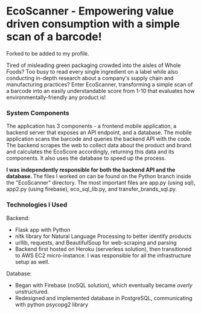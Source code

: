 # EcoScanner - Empowering value driven consumption with a simple scan of a barcode!

Forked to be added to my profile. 

Tired of misleading green packaging crowded into the aisles of Whole Foods? Too busy to read every single ingredient on a label while 
also conducting in-depth research about a company's supply chain and manufacturing practices? Enter EcoScanner, transforming a simple 
scan of a barcode into an easily understandable score from 1-10 that evaluates how environmentally-friendly any product is!


### System Components
The application has 3 components - a frontend mobile application, a backend server that exposes an API endpoint, and a database. The mobile application scans the barcode and queries the backend API with the code. The backend scrapes the web to collect data about the product and brand and calculates the EcoScore accordingly, returning this data and its components. It also uses the database to speed up the process.

<b> I was independently responsible for both the backend API and the database. </b> The files I worked on can be found on the Python branch inside the "EcoScanner" directory. The most important files are app.py (using sql), app2.py (using firebase), eco_sql_lib.py, and transfer_brands_sql.py.

### Technologies I Used
Backend:
- Flask app with Python
- nltk library for Natural Language Processing to better identify products
- urllib, requests, and BeautifulSoup for web-scraping and parsing
- Backend first hosted on Heroku (serverless solution), then transitioned to AWS EC2 micro-instance. I was responsible for all the infrastructure setup as well.

Database:
- Began with Firebase (noSQL solution), which eventually became <i> overly </i> unstructured.
- Redesigned and implemented database in PostgreSQL, communicating with python psycopg2 library
